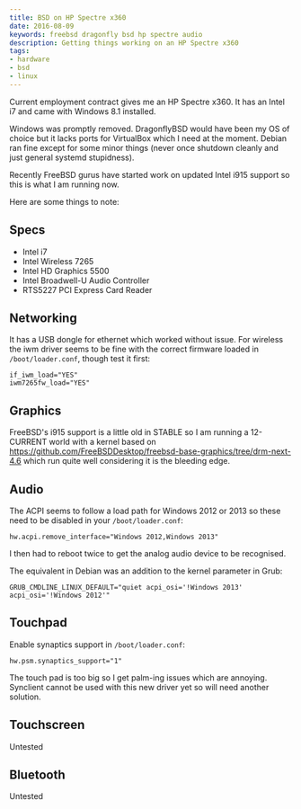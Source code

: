 ```yaml
---
title: BSD on HP Spectre x360
date: 2016-08-09
keywords: freebsd dragonfly bsd hp spectre audio
description: Getting things working on an HP Spectre x360
tags:
- hardware
- bsd
- linux
---
```


Current employment contract gives me an HP Spectre x360. It has an Intel i7 and
came with Windows 8.1 installed.

Windows was promptly removed. DragonflyBSD would have been my OS of choice but
it lacks ports for VirtualBox which I need at the moment. Debian ran fine
except for some minor things (never once shutdown cleanly and just general
systemd stupidness).

Recently FreeBSD gurus have started work on updated Intel i915 support so this
is what I am running now.

Here are some things to note:

## Specs

- Intel i7
- Intel Wireless 7265
- Intel HD Graphics 5500
- Intel Broadwell-U Audio Controller
- RTS5227 PCI Express Card Reader

## Networking

It has a USB dongle for ethernet which worked without issue. For wireless the iwm
driver seems to be fine with the correct firmware loaded in
`/boot/loader.conf`, though test it first:

    if_iwm_load="YES"
    iwm7265fw_load="YES"

## Graphics

FreeBSD's i915 support is a little old in STABLE so I am running a 12-CURRENT
world with a kernel based on
https://github.com/FreeBSDDesktop/freebsd-base-graphics/tree/drm-next-4.6 which
run quite well considering it is the bleeding edge.

## Audio

The ACPI seems to follow a load path for Windows 2012 or 2013 so these need to
be disabled in your `/boot/loader.conf`:

    hw.acpi.remove_interface="Windows 2012,Windows 2013"

I then had to reboot twice to get the analog audio device to be recognised.

The equivalent in Debian was an addition to the kernel parameter in Grub:

    GRUB_CMDLINE_LINUX_DEFAULT="quiet acpi_osi='!Windows 2013' acpi_osi='!Windows 2012'"


## Touchpad

Enable synaptics support in `/boot/loader.conf`:

    hw.psm.synaptics_support="1"

The touch pad is too big so I get palm-ing issues which are annoying. Synclient
cannot be used with this new driver yet so will need another solution.

## Touchscreen

Untested

## Bluetooth

Untested
